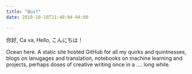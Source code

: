 ```yaml
---
title: "Qui?"
date: 2018-10-10T21:40:04-04:00

---
```


你好, Ca va, Hello,  こんにちは！

Ocean here. A static site hosted GitHub for all my quirks and quintnesses, blogs on lanugages and translation, notebooks on machine learning and projects, perhaps doses of creative writing once in a .... long while.


